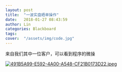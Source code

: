 ```yaml
---
layout: post
title:  "一波实盘晒单操作"
date:   2018-01-27 08:43:59
author: Lin
categories: Blackboard
tags:
cover:  "/assets/img/code.jpg"
---
```


来自我们其中一位客户，可以看到程序的微操

[![491B5A99-E592-4A00-A548-CF21B0173D22.jpeg](https://i.loli.net/2019/07/21/5d33fbf1237e968229.jpeg)](https://i.loli.net/2019/07/21/5d33fbf1237e968229.jpeg)